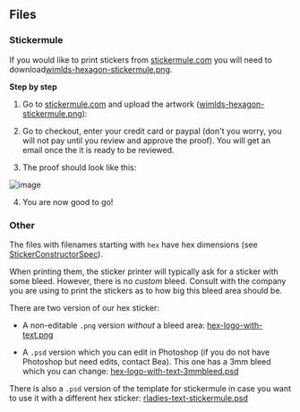 ## Files

### Stickermule

If you would like to print stickers from [stickermule.com](https://www.stickermule.com/) you will need to download[wimlds-hexagon-stickermule.png](https://github.com/wimlds/starter-kit/stickers/wimlds-hexagon-stickermule.png). 

**Step by step**

1) Go to [stickermule.com](https://www.stickermule.com/) and upload the artwork ([wimlds-hexagon-stickermule.png](https://github.com/wimlds/starter-kit/stickers/wimlds-hexagon-stickermule.png)):

2) Go to checkout, enter your credit card or paypal (don't you worry, you will not pay until you review and approve the proof). You will get an email once the it is ready to be reviewed.

3) The proof should look like this:

![image](https://user-images.githubusercontent.com/1934546/32126617-7377b134-bb26-11e7-9594-5e987d600eb4.png)

4) You are now good to go! 

### Other

The files with filenames starting with `hex` have hex dimensions (see [StickerConstructorSpec](https://github.com/terinjokes/StickerConstructorSpec)).

When printing them, the sticker printer will typically ask for a sticker with some bleed. However, there is no _custom_ bleed. Consult with the company you are using to print the stickers as to how big this bleed area should be.

There are two version of our hex sticker:

- A non-editable `.png` version _without_ a bleed area: [hex-logo-with-text.png](https://github.com/rladies/starter-kit/blob/master/stickers/hex-logo-with-text.png)

- A `.psd` version which you can edit in Photoshop (if you do not have Photoshop but need edits, contact Bea). This one has a 3mm bleed which you can change: [hex-logo-with-text-3mmbleed.psd](https://github.com/rladies/starter-kit/blob/master/stickers/psd_files/hex-logo-with-text-3mmbleed.psd)

There is also a `.psd` version of the template for stickermule in case you want to use it with a different hex sticker: [rladies-text-stickermule.psd](https://github.com/rladies/starter-kit/blob/master/stickers/psd_files/rladies-text-stickermule.psd)
